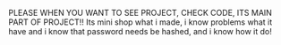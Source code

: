 PLEASE WHEN YOU WANT TO SEE PROJECT, CHECK CODE, ITS MAIN PART OF PROJECT!!
Its mini shop what i made, i know problems what it have and i know that password needs be hashed, and i know how it do!
